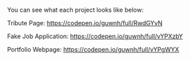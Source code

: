 You can see what each project looks like below:

Tribute Page: https://codepen.io/guwnh/full/RwdGYvN 

Fake Job Application: https://codepen.io/guwnh/full/vYPXzbY

Portfolio Webpage: https://codepen.io/guwnh/full/vYPgWYX
